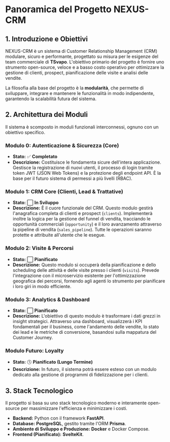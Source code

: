 # Panoramica del Progetto NEXUS-CRM

## 1. Introduzione e Obiettivi

NEXUS-CRM è un sistema di Customer Relationship Management (CRM) modulare, sicuro e performante, progettato su misura per le esigenze del team commerciale di **TSvapo**. L'obiettivo primario del progetto è fornire uno strumento open-source, veloce e a basso costo operativo per ottimizzare la gestione di clienti, prospect, pianificazione delle visite e analisi delle vendite.

La filosofia alla base del progetto è la **modularità**, che permette di sviluppare, integrare e mantenere le funzionalità in modo indipendente, garantendo la scalabilità futura del sistema.

## 2. Architettura dei Moduli

Il sistema è scomposto in moduli funzionali interconnessi, ognuno con un obiettivo specifico.

### Modulo 0: Autenticazione & Sicurezza (Core)
* **Stato:** ✅ **Completato**
* **Descrizione:** Costituisce le fondamenta sicure dell'intera applicazione. Gestisce la registrazione di nuovi utenti, il processo di login tramite token JWT (JSON Web Tokens) e la protezione degli endpoint API. È la base per il futuro sistema di permessi a più livelli (RBAC).

### Modulo 1: CRM Core (Clienti, Lead & Trattative)
* **Stato:** ⬜ **In Sviluppo**
* **Descrizione:** È il cuore funzionale del CRM. Questo modulo gestirà l'anagrafica completa di clienti e prospect (`clients`). Implementerà inoltre la logica per la gestione del funnel di vendita, tracciando le opportunità commerciali (`opportunity`) e il loro avanzamento attraverso la pipeline di vendita (`sales_pipeline`). Tutte le operazioni saranno protette e attribuite all'utente che le esegue.

### Modulo 2: Visite & Percorsi
* **Stato:** ⬜ **Pianificato**
* **Descrizione:** Questo modulo si occuperà della pianificazione e dello scheduling delle attività e delle visite presso i clienti (`visits`). Prevede l'integrazione con il microservizio esistente per l'ottimizzazione geografica dei percorsi, fornendo agli agenti lo strumento per pianificare i loro giri in modo efficiente.

### Modulo 3: Analytics & Dashboard
* **Stato:** ⬜ **Pianificato**
* **Descrizione:** L'obiettivo di questo modulo è trasformare i dati grezzi in insight strategici. Attraverso una dashboard, visualizzerà i KPI fondamentali per il business, come l'andamento delle vendite, lo stato dei lead e le metriche di conversione, basandosi sulla mappatura del Customer Journey.

### Modulo Futuro: Loyalty
* **Stato:** 🕓 **Pianificato (Lungo Termine)**
* **Descrizione:** In futuro, il sistema potrà essere esteso con un modulo dedicato alla gestione di programmi di fidelizzazione per i clienti.

## 3. Stack Tecnologico

Il progetto si basa su uno stack tecnologico moderno e interamente open-source per massimizzare l'efficienza e minimizzare i costi.
* **Backend:** Python con il framework **FastAPI**.
* **Database:** **PostgreSQL**, gestito tramite l'ORM **Prisma**.
* **Ambiente di Sviluppo e Produzione:** **Docker** e Docker Compose.
* **Frontend (Pianificato):** **SvelteKit**.